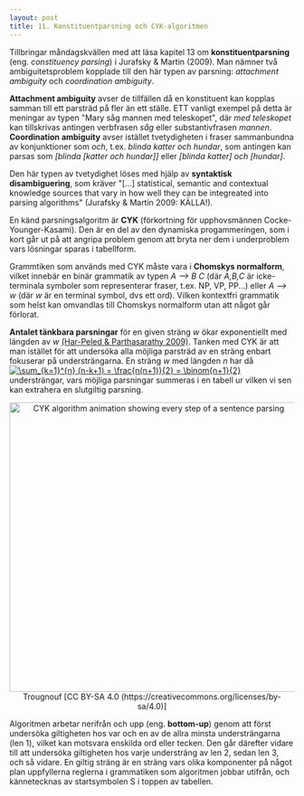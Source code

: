 ```yaml
---
layout: post
title: 11. Konstituentparsning och CYK-algoritmen
---
```


Tillbringar måndagskvällen med att läsa kapitel 13 om **konstituentparsning** (eng. *constituency parsing*) i Jurafsky & Martin (2009). Man nämner två ambiguitetsproblem kopplade till den här typen av parsning: *attachment ambiguity* och *coordination ambiguity*. 

**Attachment ambiguity** avser de tillfällen då en konstituent kan kopplas samman till ett parsträd på fler än ett ställe. ETT vanligt exempel på detta är meningar av typen "Mary såg mannen med teleskopet", där *med teleskopet* kan tillskrivas antingen verbfrasen *såg* eller substantivfrasen *mannen*. **Coordination ambiguity** avser istället tvetydigheten i fraser sammanbundna av konjunktioner som *och*, t.ex. *blinda katter och hundar*, som antingen kan parsas som *[blinda [katter och hundar]]* eller *[blinda katter] och [hundar]*. 

Den här typen av tvetydighet löses med hjälp av **syntaktisk disambiguering**, som kräver "[...] statistical, semantic and contextual knowledge sources that vary in how well they can be integreated into parsing algorithms" (Jurafsky & Martin 2009: KÄLLA!). 

En känd parsningsalgoritm är **CYK** (förkortning för upphovsmännen Cocke-Younger-Kasami). Den är en del av den dynamiska progammeringen, som i kort går ut på att angripa problem genom att bryta ner dem i underproblem vars lösningar sparas i tabellform. 

Grammtiken som används med CYK måste vara i **Chomskys normalform**, vilket innebär en binär grammatik av typen *A --> B C* (där *A,B,C* är icke-terminala symboler som representerar fraser, t.ex. NP, VP, PP...) eller *A --> w* (där *w* är en terminal symbol, dvs ett ord). Vilken kontextfri grammatik som helst kan omvandlas till Chomskys normalform utan att något går förlorat. 

**Antalet tänkbara parsningar** för en given sträng *w* ökar exponentiellt med längden av *w* [(Har-Peled & Parthasarathy 2009)](https://courses.grainger.illinois.edu/cs373/sp2009/lectures/lect_15.pdf). Tanken med CYK är att man istället för att undersöka alla möjliga parsträd av en sträng enbart fokuserar på understrängarna. En sträng *w* med längden *n* har då <a href="https://www.codecogs.com/eqnedit.php?latex=\inline&space;\sum_{k=1}^{n}&space;(n-k&plus;1)&space;=&space;\frac{n(n&plus;1)}{2}&space;=&space;\binom{n&plus;1}{2}" target="_blank"><img src="https://latex.codecogs.com/gif.latex?\inline&space;\sum_{k=1}^{n}&space;(n-k&plus;1)&space;=&space;\frac{n(n&plus;1)}{2}&space;=&space;\binom{n&plus;1}{2}" title="\sum_{k=1}^{n} (n-k+1) = \frac{n(n+1)}{2} = \binom{n+1}{2}" /></a> understrängar, vars möjliga parsningar summeras i en tabell ur vilken vi sen kan extrahera en slutgiltig parsning. 

<p align="center">
<a title="Trougnouf [CC BY-SA 4.0 (https://creativecommons.org/licenses/by-sa/4.0)], via Wikimedia Commons" href="https://commons.wikimedia.org/wiki/File:CYK_algorithm_animation_showing_every_step_of_a_sentence_parsing.gif"><img width="512" alt="CYK algorithm animation showing every step of a sentence parsing" src="https://upload.wikimedia.org/wikipedia/commons/thumb/f/f5/CYK_algorithm_animation_showing_every_step_of_a_sentence_parsing.gif/512px-CYK_algorithm_animation_showing_every_step_of_a_sentence_parsing.gif"></a><br>Trougnouf [CC BY-SA 4.0 (https://creativecommons.org/licenses/by-sa/4.0)]</p>

Algoritmen arbetar nerifrån och upp (eng. **bottom-up**) genom att först undersöka giltigheten hos var och en av de allra minsta understrängarna (len 1), vilket kan motsvara enskilda ord eller tecken. Den går därefter vidare till att undersöka giltigheten hos varje understräng av len 2, sedan len 3, och så vidare. En giltig sträng är en sträng vars olika komponenter på något plan uppfyllerna reglerna i grammatiken som algoritmen jobbar utifrån, och kännetecknas av startsymbolen S i toppen av tabellen.
